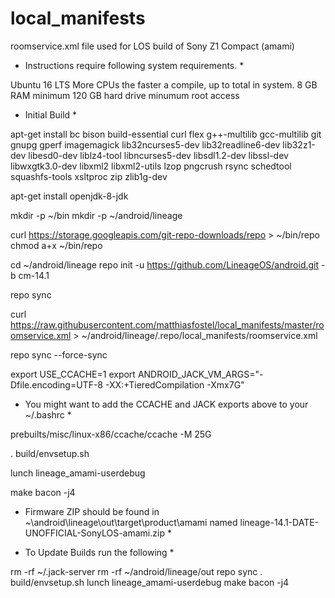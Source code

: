 # local_manifests
roomservice.xml file used for LOS build of Sony Z1 Compact (amami)

* Instructions require following system requirements. *

Ubuntu 16 LTS
More CPUs the faster a compile, up to total in system.
8 GB RAM minimum
120 GB hard drive minumum
root access

* Initial Build *

apt-get install bc bison build-essential curl flex g++-multilib gcc-multilib git gnupg gperf imagemagick lib32ncurses5-dev lib32readline6-dev lib32z1-dev libesd0-dev liblz4-tool libncurses5-dev libsdl1.2-dev libssl-dev libwxgtk3.0-dev libxml2 libxml2-utils lzop pngcrush rsync schedtool squashfs-tools xsltproc zip zlib1g-dev

apt-get install openjdk-8-jdk

mkdir -p ~/bin
mkdir -p ~/android/lineage

curl https://storage.googleapis.com/git-repo-downloads/repo > ~/bin/repo
chmod a+x ~/bin/repo

cd ~/android/lineage
repo init -u https://github.com/LineageOS/android.git -b cm-14.1

repo sync

curl https://raw.githubusercontent.com/matthiasfostel/local_manifests/master/roomservice.xml > ~/android/lineage/.repo/local_manifests/roomservice.xml

repo sync --force-sync

export USE_CCACHE=1
export ANDROID_JACK_VM_ARGS="-Dfile.encoding=UTF-8 -XX:+TieredCompilation -Xmx7G"

* You might want to add the CCACHE and JACK exports above to your ~/.bashrc *

prebuilts/misc/linux-x86/ccache/ccache -M 25G

. build/envsetup.sh

lunch lineage_amami-userdebug

make bacon -j4

* Firmware ZIP should be found in ~\android\lineage\out\target\product\amami named lineage-14.1-DATE-UNOFFICIAL-SonyLOS-amami.zip *

* To Update Builds run the following *

rm -rf ~/.jack-server
rm -rf ~/android/lineage/out
repo sync
. build/envsetup.sh
lunch lineage_amami-userdebug
make bacon -j4
